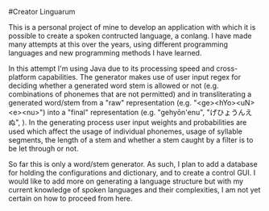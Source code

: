 #Creator Linguarum

This is a personal project of mine to develop an application with which
it is possible to create a spoken contructed language, a conlang.
I have made many attempts at this over the years, using different
programming languages and new programming methods I have learned.

In this attempt I'm using Java due to its processing speed and cross-platform
capabilities. The generator makes use of user input
regex for deciding whether a generated word stem is allowed or not
(e.g. combinations of phonemes that are not permitted) and in transliterating
a generated word/stem from a "raw" representation (e.g. "&lt;ge&gt;&lt;hYo&gt;&lt;uN&gt;&lt;e&gt;&lt;nu&gt;")
into a "final" representation (e.g. "gehyōn'enu", "げひょうんえぬ", ).
In the generating process user input weights and probabilities are used
which affect the usage of individual phonemes, usage of syllable segments,
the length of a stem and whether a stem caught by a filter is to be let
through or not.

So far this is only a word/stem generator. As such, I plan to add a
database for holding the configurations and dictionary, and to create a
control GUI. I would like to add more on generating a language structure
but with my current knowledge of spoken languages and their complexities,
I am not yet certain on how to proceed from here.
